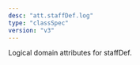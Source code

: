 ```yaml
---
desc: "att.staffDef.log"
type: "classSpec"
version: "v3"
---
```


Logical domain attributes for staffDef.